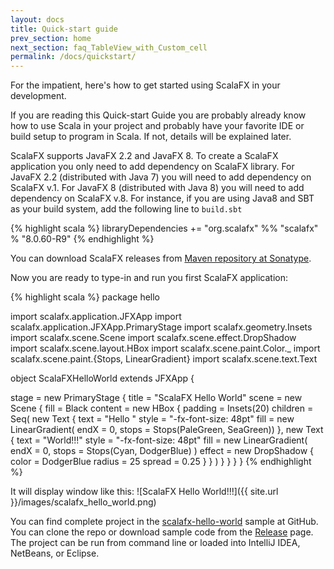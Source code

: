 ```yaml
---
layout: docs
title: Quick-start guide
prev_section: home
next_section: faq_TableView_with_Custom_cell
permalink: /docs/quickstart/
---
```


For the impatient, here's how to get started using ScalaFX in your development. 

If you are reading this Quick-start Guide you are probably already know how to use Scala in your project and probably have 
your favorite IDE or build setup to program in Scala. If not, details will be explained later.
 
ScalaFX supports JavaFX 2.2 and JavaFX 8. 
To create a ScalaFX application you only need to add dependency on ScalaFX library. 
For JavaFX 2.2 (distributed with Java 7) you will need to add dependency on ScalaFX v.1. 
For JavaFX 8 (distributed with Java 8) you will need to add dependency on ScalaFX v.8. 
For instance, if you are using Java8 and SBT as your build system, add the following line to `build.sbt`

{% highlight scala %}
libraryDependencies += "org.scalafx" %% "scalafx" % "8.0.60-R9"
{% endhighlight %}

You can download ScalaFX releases from [Maven repository at Sonatype](http://search.maven.org/#search&#124;ga&#124;1&#124;scalafx).

Now you are ready to type-in and run you first ScalaFX application:

{% highlight scala %}
package hello

import scalafx.application.JFXApp
import scalafx.application.JFXApp.PrimaryStage
import scalafx.geometry.Insets
import scalafx.scene.Scene
import scalafx.scene.effect.DropShadow
import scalafx.scene.layout.HBox
import scalafx.scene.paint.Color._
import scalafx.scene.paint.{Stops, LinearGradient}
import scalafx.scene.text.Text

object ScalaFXHelloWorld extends JFXApp {

  stage = new PrimaryStage {
    title = "ScalaFX Hello World"
    scene = new Scene {
      fill = Black
      content = new HBox {
        padding = Insets(20)
        children = Seq(
          new Text {
            text = "Hello "
            style = "-fx-font-size: 48pt"
            fill = new LinearGradient(
              endX = 0,
              stops = Stops(PaleGreen, SeaGreen))
          },
          new Text {
            text = "World!!!"
            style = "-fx-font-size: 48pt"
            fill = new LinearGradient(
              endX = 0,
              stops = Stops(Cyan, DodgerBlue)
            )
            effect = new DropShadow {
              color = DodgerBlue
              radius = 25
              spread = 0.25
            }
          }
        )
      }
    }
  }
}
{% endhighlight %}

It will display window like this:
![ScalaFX Hello World!!!]({{ site.url }}/images/scalafx_hello_world.png)

You can find complete project in the [scalafx-hello-world](https://github.com/scalafx/scalafx-hello-world) sample at GitHub.
You can clone the repo or download sample code from the [Release](https://github.com/scalafx/scalafx-hello-world/releases) page.
The project can be run from command line or loaded into IntelliJ IDEA, NetBeans, or Eclipse. 